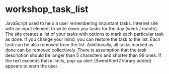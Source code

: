 # workshop_task_list
JavaScript used to help a user remembering important tasks. 
Internet site with an input element to write down you tasks for the day (week / month). 
The site creates a list of your tasks with options to mark each particular task as done. If you change your mind, you can restore the task to the list. Each task can be also removed from the list. Additionally, all tasks marked as done can be removed collectively. 
There is assumption that the task description should be longer than 5 characters and shorter than 99 ones. If the text exceeds these limits, pop-up alert (SweetAlert2 library added) appears to warn the user.

